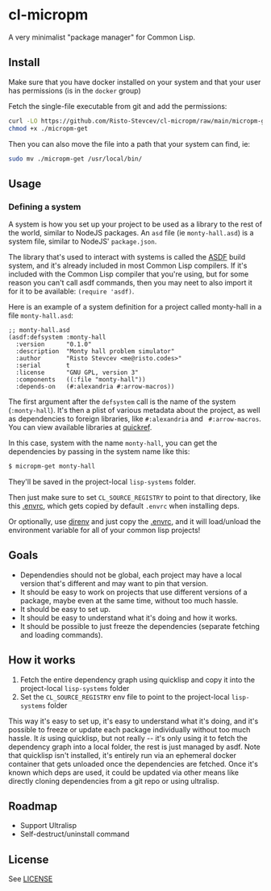 # cl-micropm

A very minimalist "package manager" for Common Lisp.


## Install

Make sure that you have docker installed on your system and that your user has permissions (is in
the `docker` group)

Fetch the single-file executable from git and add the permissions:

``` sh
curl -LO https://github.com/Risto-Stevcev/cl-micropm/raw/main/micropm-get
chmod +x ./micropm-get
```

Then you can also move the file into a path that your system can find, ie:

``` sh
sudo mv ./micropm-get /usr/local/bin/
```


## Usage


### Defining a system

A system is how you set up your project to be used as a library to the rest of the world, similar to
NodeJS packages. An `asd` file (ie `monty-hall.asd`) is a system file, similar to NodeJS'
`package.json`.

The library that's used to interact with systems is called the
[ASDF](https://common-lisp.net/project/asdf/asdf/)  build system, and it's already included in most
Common Lisp compilers. If it's included with the Common Lisp compiler that you're using, but for
some reason you can't call asdf commands, then you may neet to also import it for it to be
available: `(require 'asdf)`.

Here is an example of a system definition for a project called monty-hall in a file
`monty-hall.asd`:

``` common-lisp
;; monty-hall.asd
(asdf:defsystem :monty-hall
  :version      "0.1.0"
  :description  "Monty hall problem simulator"
  :author       "Risto Stevcev <me@risto.codes>"
  :serial       t
  :license      "GNU GPL, version 3"
  :components   ((:file "monty-hall"))
  :depends-on   (#:alexandria #:arrow-macros))
```

The first argument after the `defsystem` call is the name of the system (`:monty-hall`). It's then a
plist of various metadata about the project, as well as dependencies to foreign libraries, like
`#:alexandria` and ` #:arrow-macros`. You can view available libraries at
[quickref](https://quickref.common-lisp.net/index-per-library.html).

In this case, system with the name `monty-hall`, you can get the dependencies by passing in the
system name like this:

```sh
$ micropm-get monty-hall
```

They'll be saved in the project-local `lisp-systems` folder.

Then just make sure to set `CL_SOURCE_REGISTRY` to point to that directory, like this
[.envrc](./envrc), which gets copied by default `.envrc` when installing deps.

Or optionally, use [direnv](direnv.net/) and just copy the [.envrc](./envrc), and it will
load/unload the environment variable for all of your common lisp projects!



## Goals

- Dependendies should not be global, each project may have a local version that's different and may
  want to pin that version.
- It should be easy to work on projects that use different versions of a package, maybe even at the
  same time, without too much hassle.
- It should be easy to set up.
- It should be easy to understand what it's doing and how it works.
- It should be possible to just freeze the dependencies (separate fetching and loading commands).



## How it works

1. Fetch the entire dependency graph using quicklisp and copy it into the project-local
   `lisp-systems` folder
2. Set the `CL_SOURCE_REGISTRY` env file to point to the project-local `lisp-systems` folder


This way it's easy to set up, it's easy to understand what it's doing, and it's possible to freeze
or update each package individually without too much hassle. It *is* using quicklisp, but not
really -- it's only using it to fetch the dependency graph into a local folder, the rest is just
managed by asdf. Note that quicklisp isn't installed, it's entirely run via an ephemeral docker
container that gets unloaded once the dependencies are fetched. Once it's known which deps are used,
it could be updated via other means like directly cloning dependencies from a git repo or using
ultralisp.


## Roadmap

- Support Ultralisp
- Self-destruct/uninstall command


## License

See [LICENSE](./LICENSE)

